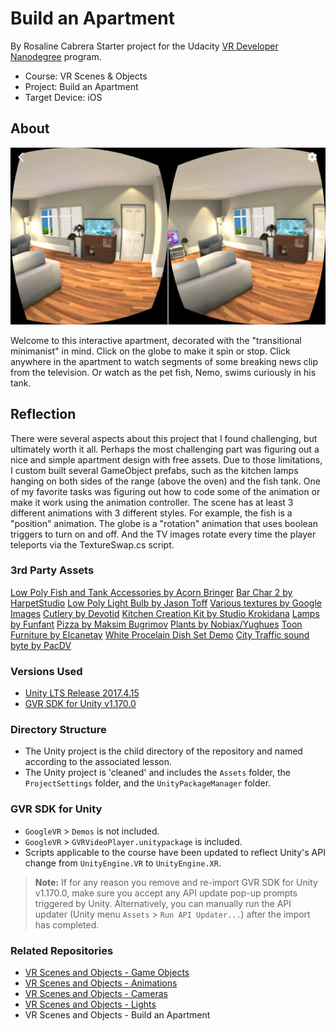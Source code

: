 # Build an Apartment
By Rosaline Cabrera
Starter project for the Udacity [VR Developer Nanodegree](http://udacity.com/vr) program.

- Course: VR Scenes & Objects
- Project: Build an Apartment
- Target Device: iOS

## About
![Preview of the VR app](./images/Screenshot1.jpg)

Welcome to this interactive apartment, decorated with the "transitional minimanist" in mind. Click on the globe to make it spin or stop. Click anywhere in the apartment to watch segments of some breaking news clip from the television. Or watch as the pet fish, Nemo, swims curiously in his tank. 

## Reflection
There were several aspects about this project that I found challenging, but ultimately worth it all. Perhaps the most challenging part was figuring out a nice and simple apartment design with free assets. Due to those limitations, I custom built several GameObject prefabs, such as the kitchen lamps hanging on both sides of the range (above the oven) and the fish tank. One of my favorite tasks was figuring out how to code some of the animation or make it work using the animation controller. The scene has at least 3 different animations with 3 different styles. For example, the fish is a "position" animation. The globe is a "rotation" animation that uses boolean triggers to turn on and off. And the TV images rotate every time the player teleports via the TextureSwap.cs script.

### 3rd Party Assets
[Low Poly Fish and Tank Accessories by Acorn Bringer](https://assetstore.unity.com/publishers/2136)
[Bar Char 2 by HarpetStudio](https://www.artstation.com/harpet)
[Low Poly Light Bulb by Jason Toff](https://poly.google.com/view/4TkYCZMlbS6)
[Various textures by Google Images](https://www.google.com/imghp?hl=en&tab=wi&authuser=0&ogbl)
[Cutlery by Devotid](http://www.devotid.com/assets/)
[Kitchen Creation Kit by Studio Krokidana](https://assetstore.unity.com/publishers/132)
[Lamps by Funfant](www.funfant.net )
[Pizza by Maksim Bugrimov](https://assetstore.unity.com/publishers/6845)
[Plants by Nobiax/Yughues](https://assetstore.unity.com/publishers/4986)
[Toon Furniture by Elcanetay](https://assetstore.unity.com/publishers/15563)
[White Procelain Dish Set Demo](https://assetstore.unity.com/publishers/27037)
[City Traffic sound byte by PacDV](https://www.pacdv.com/sounds/ambience_sounds.html)


### Versions Used
- [Unity LTS Release 2017.4.15](https://unity3d.com/unity/qa/lts-releases?version=2017.4)
- [GVR SDK for Unity v1.170.0](https://github.com/googlevr/gvr-unity-sdk/releases/tag/v1.170.0)


### Directory Structure
- The Unity project is the child directory of the repository and named according to the associated lesson.
- The Unity project is 'cleaned' and includes the `Assets` folder, the `ProjectSettings` folder, and the `UnityPackageManager` folder.


### GVR SDK for Unity
- `GoogleVR` > `Demos` is not included.
- `GoogleVR` > `GVRVideoPlayer.unitypackage` is included.
- Scripts applicable to the course have been updated to reflect Unity's API change from `UnityEngine.VR` to `UnityEngine.XR`.

>**Note:** If for any reason you remove and re-import GVR SDK for Unity v1.170.0, make sure you accept any API update pop-up prompts triggered by Unity. Alternatively, you can manually run the API updater (Unity menu `Assets` > `Run API Updater...`) after the import has completed.


### Related Repositories
- [VR Scenes and Objects - Game Objects](https://github.com/udacity/VR-Scenes-and-Objects_Game-Objects/releases)
- [VR Scenes and Objects - Animations](https://github.com/udacity/VR-Scenes-and-Objects_Animations/releases)
- [VR Scenes and Objects - Cameras](https://github.com/udacity/VR-Scenes-and-Objects_Cameras/releases)
- [VR Scenes and Objects - Lights](https://github.com/udacity/VR-Scenes-and-Objects_Lights/releases)
- VR Scenes and Objects - Build an Apartment


